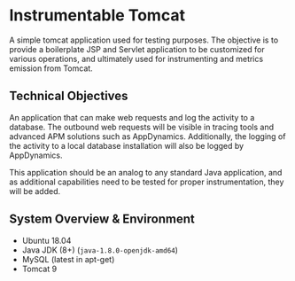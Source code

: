 # Instrumentable Tomcat

A simple tomcat application used for testing purposes.  The objective is to provide a boilerplate JSP and Servlet application to be customized for various operations, and ultimately used for instrumenting and metrics emission from Tomcat.

## Technical Objectives

An application that can make web requests and log the activity to a database.  The outbound web requests will be visible in tracing tools and advanced APM solutions such as AppDynamics.  Additionally, the logging of the activity to a local database installation will also be logged by AppDynamics.

This application should be an analog to any standard Java application, and as additional capabilities need to be tested for proper instrumentation, they will be added.

## System Overview & Environment
- Ubuntu 18.04
- Java JDK (8+) (`java-1.8.0-openjdk-amd64`)
- MySQL (latest in apt-get)
- Tomcat 9
